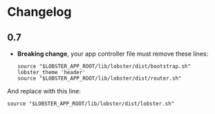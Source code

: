 # Changelog

## 0.7
* **Breaking change**, your app controller file must remove these lines:

      source "$LOBSTER_APP_ROOT/lib/lobster/dist/bootstrap.sh"
      lobster_theme 'header'
      source "$LOBSTER_APP_ROOT/lib/lobster/dist/router.sh"

And replace with this line:

    source "$LOBSTER_APP_ROOT/lib/lobster/dist/lobster.sh"
